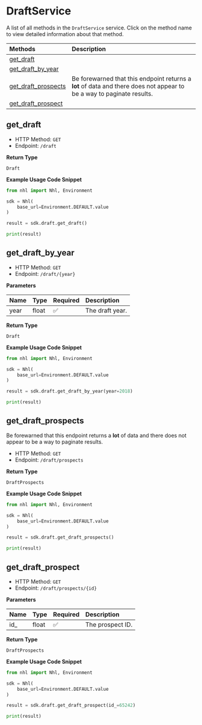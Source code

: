 # DraftService

A list of all methods in the `DraftService` service. Click on the method name to view detailed information about that method.

| Methods                                     | Description                                                                                                           |
| :------------------------------------------ | :-------------------------------------------------------------------------------------------------------------------- |
| [get_draft](#get_draft)                     |                                                                                                                       |
| [get_draft_by_year](#get_draft_by_year)     |                                                                                                                       |
| [get_draft_prospects](#get_draft_prospects) | Be forewarned that this endpoint returns a **lot** of data and there does not appear to be a way to paginate results. |
| [get_draft_prospect](#get_draft_prospect)   |                                                                                                                       |

## get_draft

- HTTP Method: `GET`
- Endpoint: `/draft`

**Return Type**

`Draft`

**Example Usage Code Snippet**

```python
from nhl import Nhl, Environment

sdk = Nhl(
    base_url=Environment.DEFAULT.value
)

result = sdk.draft.get_draft()

print(result)
```

## get_draft_by_year

- HTTP Method: `GET`
- Endpoint: `/draft/{year}`

**Parameters**

| Name | Type  | Required | Description     |
| :--- | :---- | :------- | :-------------- |
| year | float | ✅       | The draft year. |

**Return Type**

`Draft`

**Example Usage Code Snippet**

```python
from nhl import Nhl, Environment

sdk = Nhl(
    base_url=Environment.DEFAULT.value
)

result = sdk.draft.get_draft_by_year(year=2018)

print(result)
```

## get_draft_prospects

Be forewarned that this endpoint returns a **lot** of data and there does not appear to be a way to paginate results.

- HTTP Method: `GET`
- Endpoint: `/draft/prospects`

**Return Type**

`DraftProspects`

**Example Usage Code Snippet**

```python
from nhl import Nhl, Environment

sdk = Nhl(
    base_url=Environment.DEFAULT.value
)

result = sdk.draft.get_draft_prospects()

print(result)
```

## get_draft_prospect

- HTTP Method: `GET`
- Endpoint: `/draft/prospects/{id}`

**Parameters**

| Name | Type  | Required | Description      |
| :--- | :---- | :------- | :--------------- |
| id\_ | float | ✅       | The prospect ID. |

**Return Type**

`DraftProspects`

**Example Usage Code Snippet**

```python
from nhl import Nhl, Environment

sdk = Nhl(
    base_url=Environment.DEFAULT.value
)

result = sdk.draft.get_draft_prospect(id_=65242)

print(result)
```

<!-- This file was generated by liblab | https://liblab.com/ -->
